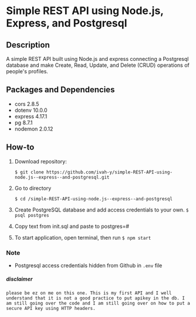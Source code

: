 # Simple REST API using Node.js, Express, and Postgresql

## Description

A simple REST API built using Node.js and express connecting a Postgresql database and make Create, Read, Update, and Delete (CRUD) operations of people's profiles. 

## Packages and Dependencies

- cors 2.8.5
- dotenv 10.0.0
- express 4.17.1
- pg 8.7.1
- nodemon 2.0.12

## How-to

1. Download repository: 

     `$ git clone https://github.com/ivah-y/simple-REST-API-using-node.js--express--and-postgresql.git`

2. Go to directory

    `$ cd /simple-REST-API-using-node.js--express--and-postgresql`

3. Create PostgreSQL database and add access credentials to your own.
    `$ psql postgres`

4. Copy text from init.sql and paste to postgres=# 

5. To start application, open terminal, then run `$ npm start`
 
### Note

- Postgresql access credentials hidden from Github in `.env` file


##### disclaimer
`please be ez on me on this one. This is my first API and I well understand that it is not a good practice to put apikey in the db. I am still going over the code and I am still going over on how to put a secure API key using HTTP headers.`
